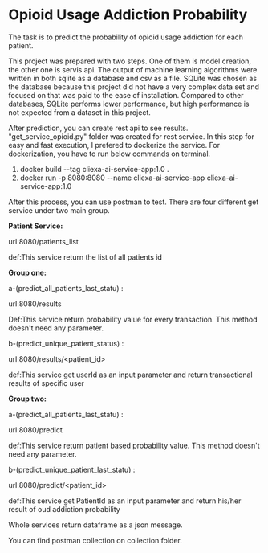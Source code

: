 # Opioid Usage Addiction Probability

The task is to predict the probability of opioid usage addiction for each patient.

This project was prepared with two steps. One of them is model creation, the other one is servis api. The output of machine learning algorithms were written in both sqlite as a database and csv as a file.
SQLite was chosen as the database because this project did not have a very complex data set and focused on that was paid to the ease of installation. Compared to other databases, SQLite performs lower performance, but high performance is not expected from a dataset in this project.

After prediction, you can create rest api to see results. "get_service_opioid.py" folder was created for rest service. In this step for easy and fast execution, I prefered to dockerize the service. For dockerization, you have to run below commands on terminal.

1) docker build --tag cliexa-ai-service-app:1.0 .
2) docker run -p 8080:8080 --name cliexa-ai-service-app cliexa-ai-service-app:1.0

After this process, you can use postman to test. There are four different get service under two main group. 

**Patient Service:**

url:8080/patients_list

def:This service return the list of all patients id

**Group one:**

a-(predict_all_patients_last_statu) :

url:8080/results

Def:This service return probability value for every transaction. This method doesn't need any parameter. 

b-(predict_unique_patient_status) :

url:8080/results/<patient_id>

def:This service get userId as an input parameter and return transactional results of specific user


**Group two:**

a-(predict_all_patients_last_statu) :

url:8080/predict

def:This service return patient based probability value. This method doesn't need any parameter. 

b-(predict_unique_patient_last_statu) :

url:8080/predict/<patient_id>

def:This service get PatientId as an input parameter and return his/her result of oud addiction probability

Whole services return dataframe as a json message.

You can find postman collection on collection folder.
